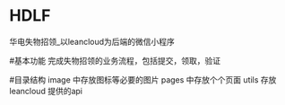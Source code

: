 # HDLF
华电失物招领_以leancloud为后端的微信小程序

#基本功能
完成失物招领的业务流程，包括提交，领取，验证

#目录结构
image 中存放图标等必要的图片
pages 中存放个个页面
utils 存放leancloud 提供的api
